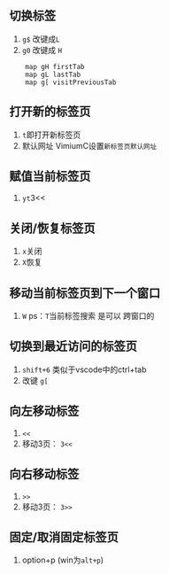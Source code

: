 ## 切换标签
1. `g$`  改键成`L`
2. `g0`  改键成 `H`
```
    map gH firstTab
    map gL lastTab
    map g[ visitPreviousTab

```

## 打开新的标签页
1. `t`即打开新标签页
2. 默认网址 VimiumC设置`新标签页默认网址`

## 赋值当前标签页
1. `yt`3<<

## 关闭/恢复标签页
1. `x`关闭
2. `X`恢复

## 移动当前标签页到下一个窗口
1. `W` 
ps：`T`当前标签搜索 是可以 跨窗口的

## 切换到最近访问的标签页
1. `shift+6`  类似于vscode中的ctrl+tab
2. 改键 `g[`

## 向左移动标签
1. `<<`  
2. 移动3页： `3<<`

## 向右移动标签
1. `>>`
2. 移动3页： `3>>`

## 固定/取消固定标签页
1. option+p (win为`alt+p`)
